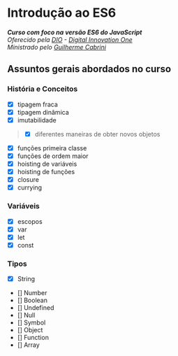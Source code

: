 # Introdução ao ES6
_**Curso com foco na versão ES6 do JavaScript**_\
_Oferecido pela [DIO](https://digitalinnovation.one/) - [Digital Innovation One](https://github.com/digitalinnovationone)_\
_Ministrado pelo [Guilherme Cabrini](https://github.com/guilhermecabrini/introducao-ao-javascript-dio)_
## Assuntos gerais abordados no curso
### História e Conceitos
- [x] tipagem fraca
- [x] tipagem dinâmica
- [x] imutabilidade 
> - [x] diferentes maneiras de obter novos objetos 
- [x] funções primeira classe 
- [x] funções de ordem maior
- [x] hoisting de variáveis
- [x] hoisting de funções
- [x] closure
- [x] currying

### Variáveis
- [x] escopos
- [x] var
- [x] let 
- [x] const 

### Tipos
- [x] String
- [] Number
- [] Boolean
- [] Undefined
- [] Null
- [] Symbol
- [] Object
- [] Function
- [] Array